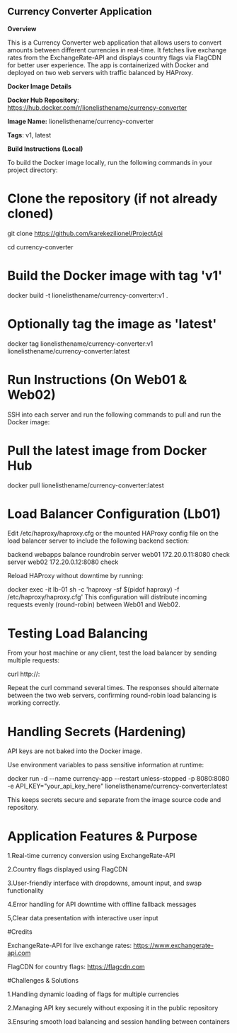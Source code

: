 ## Currency Converter Application

**Overview**

This is a Currency Converter web application that allows users to convert amounts between different currencies in real-time. It fetches live exchange rates from the ExchangeRate-API and displays country flags via FlagCDN for better user experience. The app is containerized with Docker and deployed on two web servers with traffic balanced by HAProxy.

**Docker Image Details**

**Docker Hub Repository**: https://hub.docker.com/r/lionelisthename/currency-converter

**Image Name:** lionelisthename/currency-converter

**Tags**: v1, latest

**Build Instructions (Local)**

To build the Docker image locally, run the following commands in your project directory:

# Clone the repository (if not already cloned)

git clone https://github.com/karekezilionel/ProjectApi

cd currency-converter

# Build the Docker image with tag 'v1'

docker build -t lionelisthename/currency-converter:v1 .

# Optionally tag the image as 'latest'

docker tag lionelisthename/currency-converter:v1 lionelisthename/currency-converter:latest

# Run Instructions (On Web01 & Web02)

SSH into each server and run the following commands to pull and run the Docker image:


# Pull the latest image from Docker Hub

docker pull lionelisthename/currency-converter:latest



# Load Balancer Configuration (Lb01)

Edit /etc/haproxy/haproxy.cfg or the mounted HAProxy config file on the load balancer server to include the following backend section:

backend webapps
    balance roundrobin
    server web01 172.20.0.11:8080 check
    server web02 172.20.0.12:8080 check
    
Reload HAProxy without downtime by running:

docker exec -it lb-01 sh -c 'haproxy -sf $(pidof haproxy) -f /etc/haproxy/haproxy.cfg'
This configuration will distribute incoming requests evenly (round-robin) between Web01 and Web02.

# Testing Load Balancing

From your host machine or any client, test the load balancer by sending multiple requests:

curl http://<load-balancer-ip>:<port>

Repeat the curl command several times. The responses should alternate between the two web servers, confirming round-robin load balancing is working correctly.

# Handling Secrets (Hardening)

API keys are not baked into the Docker image.

Use environment variables to pass sensitive information at runtime:


docker run -d --name currency-app --restart unless-stopped -p 8080:8080 \
-e API_KEY="your_api_key_here" lionelisthename/currency-converter:latest

This keeps secrets secure and separate from the image source code and repository.

# Application Features & Purpose

1.Real-time currency conversion using ExchangeRate-API

2.Country flags displayed using FlagCDN

3.User-friendly interface with dropdowns, amount input, and swap functionality

4.Error handling for API downtime with offline fallback messages

5,Clear data presentation with interactive user input

#Credits

ExchangeRate-API for live exchange rates: https://www.exchangerate-api.com

FlagCDN for country flags: https://flagcdn.com

#Challenges & Solutions

1.Handling dynamic loading of flags for multiple currencies

2.Managing API key securely without exposing it in the public repository

3.Ensuring smooth load balancing and session handling between containers

